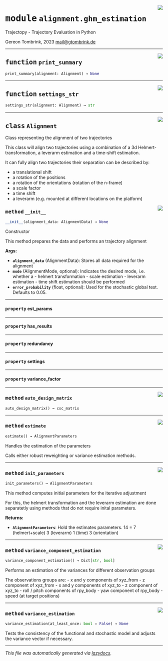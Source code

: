 <!-- markdownlint-disable -->

<a href="../trajectopy_core/alignment/ghm_estimation.py#L0"><img align="right" style="float:right;" src="https://img.shields.io/badge/-source-cccccc?style=flat-square"></a>

# <kbd>module</kbd> `alignment.ghm_estimation`
Trajectopy - Trajectory Evaluation in Python 

Gereon Tombrink, 2023 mail@gtombrink.de 


---

<a href="../trajectopy_core/alignment/ghm_estimation.py#L828"><img align="right" style="float:right;" src="https://img.shields.io/badge/-source-cccccc?style=flat-square"></a>

## <kbd>function</kbd> `print_summary`

```python
print_summary(alignment: Alignment) → None
```






---

<a href="../trajectopy_core/alignment/ghm_estimation.py#L833"><img align="right" style="float:right;" src="https://img.shields.io/badge/-source-cccccc?style=flat-square"></a>

## <kbd>function</kbd> `settings_str`

```python
settings_str(alignment: Alignment) → str
```






---

<a href="../trajectopy_core/alignment/ghm_estimation.py#L29"><img align="right" style="float:right;" src="https://img.shields.io/badge/-source-cccccc?style=flat-square"></a>

## <kbd>class</kbd> `Alignment`
Class representing the alignment of two trajectories 

This class will align two trajectories using a combination of a 3d Helmert-transformation, a leverarm estimation and a time-shift estimation. 

It can fully align two trajectories their separation can be described by: 
- a translational shift 
- a rotation of the positions 
- a rotation of the orientations (rotation of the n-frame) 
- a scale factor 
- a time shift 
- a leverarm (e.g. mounted at different locations on the platform) 

<a href="../trajectopy_core/alignment/ghm_estimation.py#L46"><img align="right" style="float:right;" src="https://img.shields.io/badge/-source-cccccc?style=flat-square"></a>

### <kbd>method</kbd> `__init__`

```python
__init__(alignment_data: AlignmentData) → None
```

Constructor 

This method prepares the data and performs an trajectory alignment 



**Args:**
 
 - <b>`alignment_data`</b> (AlignmentData):  Stores all data required for the alignment 
 - <b>`mode`</b> (AlignmentMode, optional):  Indicates the desired mode, i.e. whether a 
                                    - helmert transformation 
                                    - scale estimation 
                                    - leverarm estimation 
                                    - time shift estimation  should be performed 
 - <b>`error_probability`</b> (float, optional):  Used for the stochastic global test.  Defaults to 0.05. 


---

#### <kbd>property</kbd> est_params





---

#### <kbd>property</kbd> has_results





---

#### <kbd>property</kbd> redundancy





---

#### <kbd>property</kbd> settings





---

#### <kbd>property</kbd> variance_factor







---

<a href="../trajectopy_core/alignment/ghm_estimation.py#L368"><img align="right" style="float:right;" src="https://img.shields.io/badge/-source-cccccc?style=flat-square"></a>

### <kbd>method</kbd> `auto_design_matrix`

```python
auto_design_matrix() → csc_matrix
```





---

<a href="../trajectopy_core/alignment/ghm_estimation.py#L79"><img align="right" style="float:right;" src="https://img.shields.io/badge/-source-cccccc?style=flat-square"></a>

### <kbd>method</kbd> `estimate`

```python
estimate() → AlignmentParameters
```

Handles the estimation of the parameters 

Calls either robust reweighting or variance estimation methods. 

---

<a href="../trajectopy_core/alignment/ghm_estimation.py#L115"><img align="right" style="float:right;" src="https://img.shields.io/badge/-source-cccccc?style=flat-square"></a>

### <kbd>method</kbd> `init_parameters`

```python
init_parameters() → AlignmentParameters
```

This method computes initial parameters for the iterative adjustment 

For this, the helmert transformation and the leverarm estimation are done separatetly using methods that do not require inital parameters. 



**Returns:**
 
 - <b>`AlignmentParameters`</b>:  Hold the estimates parameters.  14 = 7 (helmert+scale) 3 (leverarm) 1 (time) 3 (orientation) 

---

<a href="../trajectopy_core/alignment/ghm_estimation.py#L204"><img align="right" style="float:right;" src="https://img.shields.io/badge/-source-cccccc?style=flat-square"></a>

### <kbd>method</kbd> `variance_component_estimation`

```python
variance_component_estimation() → Dict[str, bool]
```

Performs an estimation of the variances for different observation groups 

The observations groups are: 
    - x and y components of xyz_from 
    - z component of xyz_from 
    - x and y components of xyz_to 
    - z component of xyz_to 
    - roll / pitch components of rpy_body 
    - yaw component of rpy_body 
    - speed (at target positions) 

---

<a href="../trajectopy_core/alignment/ghm_estimation.py#L264"><img align="right" style="float:right;" src="https://img.shields.io/badge/-source-cccccc?style=flat-square"></a>

### <kbd>method</kbd> `variance_estimation`

```python
variance_estimation(at_least_once: bool = False) → None
```

Tests the consistency of the functional and stochastic model and adjusts the variance vector if necessary. 




---

_This file was automatically generated via [lazydocs](https://github.com/ml-tooling/lazydocs)._
